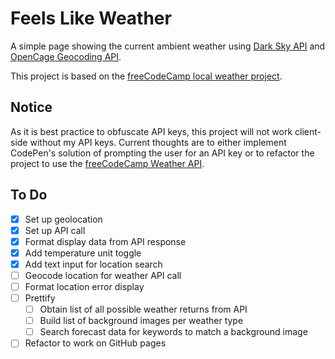 # Feels Like Weather
A simple page showing the current ambient weather using [Dark Sky API](https://darksky.net/dev) and [OpenCage Geocoding API](https://opencagedata.com/).

This project is based on the [freeCodeCamp local weather project](https://learn.freecodecamp.org/coding-interview-prep/take-home-projects/show-the-local-weather/).

## Notice
As it is best practice to obfuscate API keys, this project will not work client-side without my API keys. Current thoughts are to either implement CodePen's solution of prompting the user for an API key or to refactor the project to use the [freeCodeCamp Weather API](https://fcc-weather-api.glitch.me/).

## To Do
- [x] Set up geolocation
- [x] Set up API call
- [x] Format display data from API response
- [x] Add temperature unit toggle
- [x] Add text input for location search
- [ ] Geocode location for weather API call
- [ ] Format location error display
- [ ] Prettify
  - [ ] Obtain list of all possible weather returns from API
  - [ ] Build list of background images per weather type
  - [ ] Search forecast data for keywords to match a background image 
- [ ] Refactor to work on GitHub pages